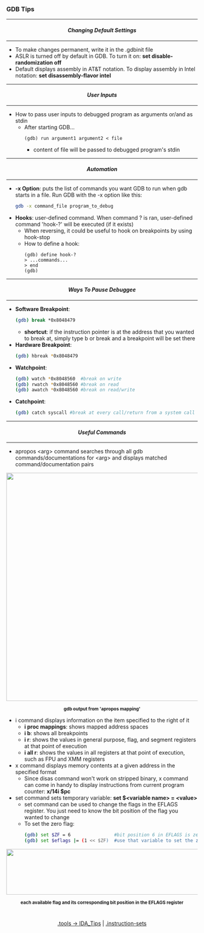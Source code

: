 ### __GDB Tips__

---
#### *<p align='center'> Changing Default Settings </p>*
---
* To make changes permanent, write it in the .gdbinit file
* ASLR is turned off by default in GDB. To turn it on: __set disable-randomization off__
* Default displays assembly in AT&T notation. To display assembly in Intel notation: __set disassembly-flavor intel__ 

---
#### *<p align='center'> User Inputs </p>*
---
* How to pass user inputs to debugged program as arguments or/and as stdin
  * After starting GDB...
      ```gdb
      (gdb) run argument1 argument2 < file
      ```
    * content of file will be passed to debugged program's stdin

---
#### *<p align='center'> Automation </p>*
---
* __-x Option__: puts the list of commands you want GDB to run when gdb starts in a file. Run GDB with the -x option like this:
    ```bash
    gdb -x command_file program_to_debug
    ```
* __Hooks__: user-defined command. When command ? is ran, user-defined command 'hook-?' will be executed (if it exists)
  + When reversing, it could be useful to hook on breakpoints by using hook-stop 
  + How to define a hook: 
     ```gdb
     (gdb) define hook-?
     > ...commands...
     > end
     (gdb)
     ```

---
#### *<p align='center'> Ways To Pause Debuggee </p>*
---
* __Software Breakpoint__:
  ```bash
  (gdb) break *0x8048479
  ```
  * __shortcut__: if the instruction pointer is at the address that you wanted to break at, simply type b or break and a breakpoint will be set there
* __Hardware Breakpoint__:
  ```bash
  (gdb) hbreak *0x8048479 
  ```
* __Watchpoint__:
  ```bash
  (gdb) watch *0x8048560  #break on write
  (gdb) rwatch *0x8048560 #break on read
  (gdb) awatch *0x8048560 #break on read/write
  ```
* __Catchpoint__:
  ```bash
  (gdb) catch syscall #break at every call/return from a system call
  ```

---
#### *<p align='center'> Useful Commands </p>*
---
* apropos &lt;arg&gt; command searches through all gdb commands/documentations for &lt;arg&gt; and displays matched command/documentation pairs  
<div align='center'> 
<img src="https://github.com/yellowbyte/reverse-engineering-reference-manual/blob/master/images/tools/GDB_Tips/apropos_ex.png" width="600">
<p align='center'><sub><strong>gdb output from 'apropos mapping'</strong></sub></p>
</div>

* i command displays information on the item specified to the right of it
  + __i proc mappings__: shows mapped address spaces 
  + __i b__: shows all breakpoints 
  + __i r__: shows the values in general purpose, flag, and segment registers at that point of execution
  + __i all r__: shows the values in all registers at that point of execution, such as FPU and XMM registers  
* x command displays memory contents at a given address in the specified format
  + Since disas command won't work on stripped binary, x command can come in handy to display instructions from current program counter: __x/14i $pc__
* set command sets temporary variable: __set $&lt;variable name&gt; = &lt;value&gt;__
  * set command can be used to change the flags in the EFLAGS register. You just need to know the bit position of the flag you wanted to change 
  + To set the zero flag:
    ```bash
    (gdb) set $ZF = 6                #bit position 6 in EFLAGS is zero flag
    (gdb) set $eflags |= (1 << $ZF)  #use that variable to set the zero flag bit
    ```
<div align='center'> 
<img src="https://github.com/yellowbyte/reverse-engineering-reference-manual/blob/master/images/tools/GDB_Tips/eflags.png" width="600" height="120">
<p align='center'><sub><strong>each available flag and its corresponding bit position in the EFLAGS register</strong></sub></p>
</div>

#
<p align='center'><a href="IDA_Tips.md">.tools -> IDA_Tips</a> | <a href="/contents/instruction-sets/instruction-sets.md">.instruction-sets</a></p>
